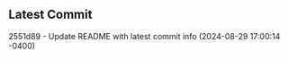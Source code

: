 
## Latest Commit
2551d89 - Update README with latest commit info (2024-08-29 17:00:14 -0400) <Yunxi-Zhou>
